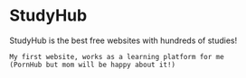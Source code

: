 # StudyHub
StudyHub is the best free websites with hundreds of studies!

```
My first website, works as a learning platform for me
(PornHub but mom will be happy about it!)
```
